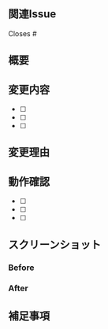 ## 関連Issue
<!-- 関連するIssueがあれば記載してください -->
Closes #

## 概要
<!-- このPRで何を変更したかを簡潔に説明してください -->

## 変更内容
<!-- 具体的な変更点をリストアップしてください -->
- [ ] 
- [ ] 
- [ ] 

## 変更理由
<!-- なぜこの変更が必要だったかを説明してください -->

## 動作確認
<!-- テストした項目にチェックを入れてください -->
- [ ] 
- [ ] 
- [ ] 

## スクリーンショット
<!-- UIに変更がある場合は、変更前後のスクリーンショットを添付してください -->

### Before
<!-- 変更前 -->

### After
<!-- 変更後 -->

## 補足事項
<!-- その他、レビュアーに伝えたいことがあれば記載してください -->

